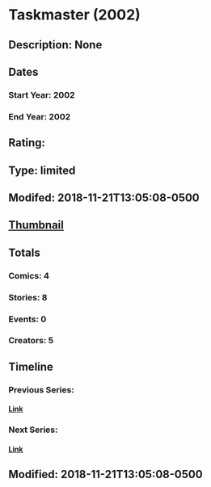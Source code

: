 # Taskmaster (2002)
## Description: None
## Dates
### Start Year: 2002
### End Year: 2002
## Rating: 
## Type: limited
## Modifed: 2018-11-21T13:05:08-0500
## [Thumbnail](http://i.annihil.us/u/prod/marvel/i/mg/c/90/5bf59e28e01ce.jpg)
## Totals
### Comics: 4
### Stories: 8
### Events: 0
### Creators: 5
## Timeline
### Previous Series: 
#### [Link]()
### Next Series: 
#### [Link]()
## Modified: 2018-11-21T13:05:08-0500